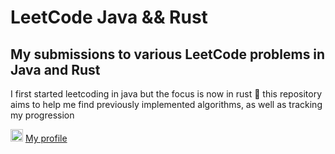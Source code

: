 # LeetCode Java && Rust
## My submissions to various LeetCode problems in Java and Rust

I first started leetcoding in java but the focus is now in rust 🦀
this repository aims to help me find previously implemented algorithms, as well as tracking my progression

 <img src="https://zupimages.net/up/21/08/l0ho.png" width="20" height="20">  [My profile](https://leetcode.com/dirdr/)   
